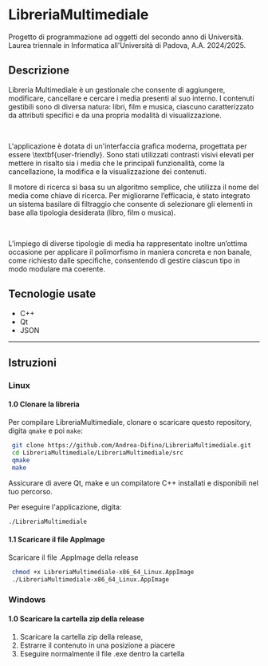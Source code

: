 # LibreriaMultimediale
Progetto di programmazione ad oggetti del secondo anno di Università. Laurea triennale in Informatica all'Università di Padova, A.A. 2024/2025.

## Descrizione
Libreria Multimediale è un gestionale che consente di aggiungere, modificare, cancellare e cercare i media presenti al suo interno. I contenuti gestibili sono di diversa natura: libri, film e musica, ciascuno caratterizzato da attributi specifici e da una propria modalità di visualizzazione.

<br/>

L'applicazione è dotata di un'interfaccia grafica moderna, progettata per essere \textbf{user-friendly}. Sono stati utilizzati contrasti visivi elevati per mettere in risalto sia i media che le principali funzionalità, come la cancellazione, la modifica e la visualizzazione dei contenuti.

Il motore di ricerca si basa su un algoritmo semplice, che utilizza il nome del media come chiave di ricerca. Per migliorarne l’efficacia, è stato integrato un sistema basilare di filtraggio che consente di selezionare gli elementi in base alla tipologia desiderata (libro, film o musica).

<br/>

L’impiego di diverse tipologie di media ha rappresentato inoltre un’ottima occasione per applicare il polimorfismo in maniera concreta e non banale, come richiesto dalle specifiche, consentendo di gestire ciascun tipo in modo modulare ma coerente.

## Tecnologie usate
* C++
* Qt
* JSON
<hr/>

## Istruzioni

### Linux 

#### 1.0 Clonare la libreria
Per compilare LibreriaMultimediale, clonare o scaricare questo repository, digita `qmake` e poi `make`:

```bash
 git clone https://github.com/Andrea-Difino/LibreriaMultimediale.git
 cd LibreriaMultimediale/LibreriaMultimediale/src
 qmake
 make
```

Assicurare di avere Qt, make e un compilatore C++ installati e disponibili nel tuo percorso.

Per eseguire l'applicazione, digita:

```bash
./LibreriaMultimediale
```

#### 1.1 Scaricare il file AppImage
Scaricare il file .AppImage della release 

```bash
 chmod +x LibreriaMultimediale-x86_64_Linux.AppImage
 ./LibreriaMultimediale-x86_64_Linux.AppImage
```

### Windows

#### 1.0 Scaricare la cartella zip della release
1. Scaricare la cartella zip della release, 
2. Estrarre il contenuto in una posizione a piacere
3. Eseguire normalmente il file .exe dentro la cartella
